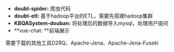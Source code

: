 - **doubt-spider:** 爬虫代码
- **doubt-etl:** 基于hadoop平台的ETL，需要先搭建hadoop集群
- **KBQASystem-douban:** 将处理后的数据导入mysql，处理用户提问
- **vue-chat: **前端展示

需要下载的其他工具D2RQ、Apache-Jena、Apache-Jena-Fuseki